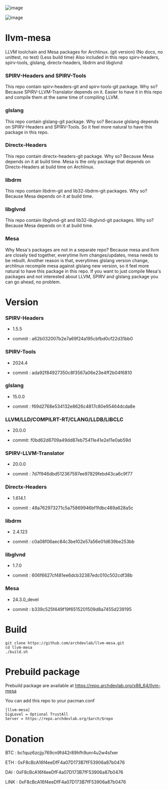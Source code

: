 ![image](https://user-images.githubusercontent.com/68618182/188527035-385752e7-fbd3-4865-abda-fdba4a804d99.png)

![image](https://user-images.githubusercontent.com/68618182/213734198-0cf50021-1f02-4c80-9a48-6f20ad42ce04.png)

# llvm-mesa

LLVM toolchain and Mesa packages for Archlinux. (git version) (No docs, no unittest, no test) (Less build time) Also included in this repo spirv-headers, spirv-tools, glslang, directx-headers, libdrm and libglvnd

### SPIRV-Headers and SPIRV-Tools

This repo contain spirv-headers-git and spirv-tools-git package. Why so? Because SPIRV-LLVM-Translator depends on it. Easier to have it in this repo and compile them at the same time of compiling LLVM.

### glslang

This repo contain glslang-git package. Why so? Because glslang depends on SPIRV-Headers and SPIRV-Tools. So it feel more natural to have this package in this repo.

### Directx-Headers

This repo contain directx-headers-git package. Why so? Because Mesa depends on it at build time. Mesa is the only package that depends on Directx-Headers at build time on Archlinux.

### libdrm

This repo contain libdrm-git and lib32-libdrm-git packages. Why so? Because Mesa depends on it at build time.

### libglvnd

This repo contain libglvnd-git and lib32-libglvnd-git packages. Why so? Because Mesa depends on it at build time.

### Mesa

Why Mesa's packages are not in a separate repo? Because mesa and llvm are closely tied together, everytime llvm changes/updates, mesa needs to be rebuilt. Another reason is that, everytimes glslang version change, archlinux recompile mesa against glslang new version, so it feel more natural to have this package in this repo. If you want to just compile Mesa's packages and not interested about LLVM, SPIRV and glslang package you can go ahead, no problem.

# Version

### SPIRV-Headers

- 1.5.5

- commit : a62b032007b2e7a69f24a195cbfbd0cf22d31bb0

### SPIRV-Tools

- 2024.4

- commit : ada92f84927350c8f3567a06e23e4ff2b04f6810

### glslang

- 15.0.0

- commit : f69d2768e534132e8626c4817c80e95464dcda8e

### LLVM/LLD/COMPILRT-RT/CLANG/LLDB/LIBCLC

- 20.0.0

- commit: f0bd62d8709a49dd87eb75411e41e2e11e0ab59d

### SPIRV-LLVM-Translator

- 20.0.0

- commit : 7d7f946dbd512367597ee97829febd43ca6c9f77

### Directx-Headers

- 1.614.1

- commit : 48a762973271c5a75869946bf1fdbc489a628a5c

### libdrm

- 2.4.123

- commit : c0a08f06aec84c3be102e57a56e01d639be253bb


### libglvnd

- 1.7.0

- commit : 606f6627cf481ee6dcb32387edc010c502cdf38b

### Mesa

- 24.3.0_devel

- commit : b339c525f449f19f6515201509d8a7455d239195

# Build

    git clone https://github.com/archdevlab/llvm-mesa.git
    cd llvm-mesa
    ./build.sh

# Prebuild package

Prebuild package are available at https://repo.archdevlab.org/x86_64/llvm-mesa

You can add this repo to your pacman.conf

    [llvm-mesa]
    SigLevel = Optional TrustAll
    Server = https://repo.archdevlab.org/$arch/$repo

# Donation

BTC : bc1quz6zcjjy769cn9fd42r89hfh9unr4u2w4sfxer

ETH : 0xF8cBcA16f4eeDfF4a07D173B7fF53906a87b0476

DAI : 0xF8cBcA16f4eeDfF4a07D173B7fF53906a87b0476

LINK : 0xF8cBcA16f4eeDfF4a07D173B7fF53906a87b0476
